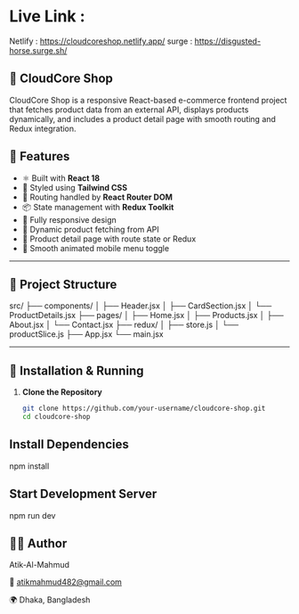# Live Link :

Netlify : https://cloudcoreshop.netlify.app/
surge : https://disgusted-horse.surge.sh/

## 🛒 CloudCore Shop

CloudCore Shop is a responsive React-based e-commerce frontend project that fetches product data from an external API, displays products dynamically, and includes a product detail page with smooth routing and Redux integration.

## 🚀 Features

- ⚛️ Built with **React 18**
- 🎨 Styled using **Tailwind CSS**
- 🚦 Routing handled by **React Router DOM**
- 📦 State management with **Redux Toolkit**
- 📱 Fully responsive design
- 🔄 Dynamic product fetching from API
- 📄 Product detail page with route state or Redux
- 🌙 Smooth animated mobile menu toggle

---

## 📂 Project Structure

src/ ├── components/ │ ├── Header.jsx │ ├── CardSection.jsx │ └── ProductDetails.jsx ├── pages/ │ ├── Home.jsx │ ├── Products.jsx │ ├── About.jsx │ └── Contact.jsx ├── redux/ │ ├── store.js │ └── productSlice.js ├── App.jsx └── main.jsx

---

## 🔧 Installation & Running

1. **Clone the Repository**
   ```bash
   git clone https://github.com/your-username/cloudcore-shop.git
   cd cloudcore-shop
   ```

## Install Dependencies

npm install

## Start Development Server

npm run dev

## 🧑‍💻 Author

Atik-Al-Mahmud

📧 atikmahmud482@gmail.com

🌍 Dhaka, Bangladesh
